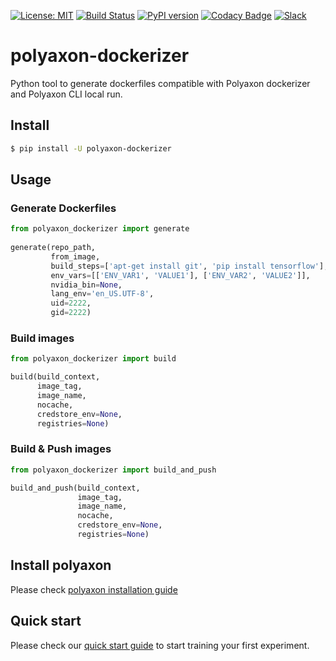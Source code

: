 [![License: MIT](https://img.shields.io/badge/License-MIT-green.svg)](LICENSE)
[![Build Status](https://travis-ci.com/polyaxon/polyaxon-dockerizer.svg?branch=master)](https://travis-ci.com/polyaxon/polyaxon-dockerizer)
[![PyPI version](https://badge.fury.io/py/polyaxon-dockerizer.svg)](https://badge.fury.io/py/polyaxon-dockerizer)
[![Codacy Badge](https://api.codacy.com/project/badge/Grade/a33947d729f94f5da7f7390dfeef7f94)](https://www.codacy.com/app/polyaxon/polyaxon-dockerizer?utm_source=github.com&amp;utm_medium=referral&amp;utm_content=polyaxon/polyaxon-dockerizer&amp;utm_campaign=Badge_Grade)
[![Slack](https://img.shields.io/badge/chat-on%20slack-aadada.svg?logo=slack&longCache=true)](https://join.slack.com/t/polyaxon/shared_invite/enQtMzQ0ODc2MDg1ODc0LWY2ZTdkMTNmZjBlZmRmNjQxYmYwMTBiMDZiMWJhODI2ZTk0MDU4Mjg5YzA5M2NhYzc5ZjhiMjczMDllYmQ2MDg)


# polyaxon-dockerizer

Python tool to generate dockerfiles compatible with Polyaxon dockerizer and Polyaxon CLI local run.


## Install

```bash
$ pip install -U polyaxon-dockerizer
```

## Usage

### Generate Dockerfiles

```python
from polyaxon_dockerizer import generate
         
generate(repo_path,
         from_image,
         build_steps=['apt-get install git', 'pip install tensorflow'],
         env_vars=[['ENV_VAR1', 'VALUE1'], ['ENV_VAR2', 'VALUE2']],
         nvidia_bin=None,
         lang_env='en_US.UTF-8',
         uid=2222,
         gid=2222)
```

### Build images

```python
from polyaxon_dockerizer import build

build(build_context,
      image_tag,
      image_name,
      nocache,
      credstore_env=None,
      registries=None)
```


### Build & Push images

```python
from polyaxon_dockerizer import build_and_push

build_and_push(build_context,
               image_tag,
               image_name,
               nocache,
               credstore_env=None,
               registries=None)
```


## Install polyaxon

Please check [polyaxon installation guide](https://docs.polyaxon.com/setup/)


## Quick start

Please check our [quick start guide](https://docs.polyaxon.com/concepts/quick-start/) to start training your first experiment.
